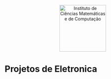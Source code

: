 <p align="center">
<a href="https://www.icmc.usp.br/">
<img src="https://github.com/zLeonardoIshida/projetos-de-eletronica/blob/main/Fonte-tensao/readmeImagens/icmcLogo.png?raw=true" alt="Instituto de Ciências Matemáticas e de Computação" width="150"/>
</a>
</br>
</p>

# Projetos de Eletronica 

